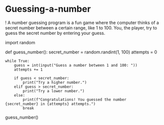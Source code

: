 # Guessing-a-number
! A number guessing program is a fun game where the computer thinks of a secret number between a certain range, like 1 to 100. You, the player, try to guess the secret number by entering your guess.

import random

def guess_number():
     secret_number = random.randint(1, 100)
    attempts = 0

    while True:
        guess = int(input("Guess a number between 1 and 100: "))
        attempts += 1

        if guess < secret_number:
            print("Try a higher number.")
        elif guess > secret_number:
            print("Try a lower number.")
        else:
            print(f"Congratulations! You guessed the number {secret_number} in {attempts} attempts.")
            break

guess_number()
